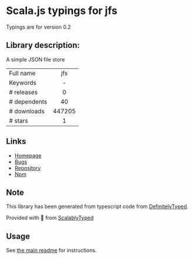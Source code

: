
# Scala.js typings for jfs

Typings are for version 0.2

## Library description:
A simple JSON file store

|                    |                 |
| ------------------ | :-------------: |
| Full name          | jfs |
| Keywords           | - |
| # releases         | 0 |
| # dependents       | 40 |
| # downloads        | 447205 |
| # stars            | 1 |

## Links
- [Homepage](http://github.com/flosse/json-file-store)
- [Bugs](http://github.com/flosse/json-file-store/issues)
- [Repository](https://github.com/flosse/json-file-store)
- [Npm](https://www.npmjs.com/package/jfs)
    


## Note
This library has been generated from typescript code from [DefinitelyTyped](https://definitelytyped.org).

Provided with :purple_heart: from [ScalablyTyped](https://github.com/oyvindberg/ScalablyTyped)

## Usage
See [the main readme](../../readme.md) for instructions.


